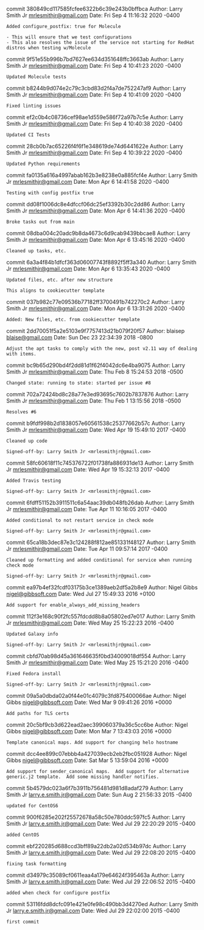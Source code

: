 commit 380849cd117585fcfee6322b6c39e243b0bffbca
Author: Larry Smith Jr <mrlesmithjr@gmail.com>
Date:   Fri Sep 4 11:16:32 2020 -0400

    Added configure_postfix: true for Molecule
    
    - This will ensure that we test configurations
    - This also resolves the issue of the service not starting for RedHat distros when testing w/Molecule

commit 9f51e55b996b7bd7627ee634d351648ffc3663ab
Author: Larry Smith Jr <mrlesmithjr@gmail.com>
Date:   Fri Sep 4 10:41:23 2020 -0400

    Updated Molecule tests

commit b8244b9d074e2c79c3cbd83d2f4a7de752247af9
Author: Larry Smith Jr <mrlesmithjr@gmail.com>
Date:   Fri Sep 4 10:41:09 2020 -0400

    Fixed linting issues

commit ef2c0b4c08736cef98ae1d559e586f72a97b7c5e
Author: Larry Smith Jr <mrlesmithjr@gmail.com>
Date:   Fri Sep 4 10:40:38 2020 -0400

    Updated CI Tests

commit 28cb0b7ac65226f4f6f1e348619de74d6441622e
Author: Larry Smith Jr <mrlesmithjr@gmail.com>
Date:   Fri Sep 4 10:39:22 2020 -0400

    Updated Python requirements

commit fa0135a616a4997abab162b3e8238e0a885fcf4e
Author: Larry Smith Jr <mrlesmithjr@gmail.com>
Date:   Mon Apr 6 14:41:58 2020 -0400

    Testing with config postfix true

commit dd08f1006dc8e4dfccf06dc25ef3392b30c2dd86
Author: Larry Smith Jr <mrlesmithjr@gmail.com>
Date:   Mon Apr 6 14:41:36 2020 -0400

    Broke tasks out from main

commit 08dba004c20adc9b8da4673c6d9cab9439bbcae8
Author: Larry Smith Jr <mrlesmithjr@gmail.com>
Date:   Mon Apr 6 13:45:16 2020 -0400

    Cleaned up tasks, etc.

commit 6a3a4f84b1dfcf363d06007743f8892f5ff3a340
Author: Larry Smith Jr <mrlesmithjr@gmail.com>
Date:   Mon Apr 6 13:35:43 2020 -0400

    Updated files, etc. after new structure
    
    This aligns to cookiecutter template

commit 037b982c77e09536b77182ff3700491b742270c2
Author: Larry Smith Jr <mrlesmithjr@gmail.com>
Date:   Mon Apr 6 13:31:26 2020 -0400

    Added: New files, etc. from cookiecutter template

commit 2dd70051f5a2e5103e9f7757413d21b079f20f57
Author: blaisep <blaise@gmail.com>
Date:   Sun Dec 23 22:34:39 2018 -0800

    Adjust the apt tasks to comply with the new, post v2.11 way of dealing with items.

commit bc9b65d290bd4f2dd81d1f62f4042dc6e4ba9075
Author: Larry Smith Jr <mrlesmithjr@gmail.com>
Date:   Thu Feb 8 15:24:53 2018 -0500

    Changed state: running to state: started per issue #8

commit 702a72424bd8c28a77e3ed93695c7602b7837876
Author: Larry Smith Jr <mrlesmithjr@gmail.com>
Date:   Thu Feb 1 13:15:56 2018 -0500

    Resolves #6

commit b9fdf998b2d1838057e60561538c25377662b57c
Author: Larry Smith Jr <mrlesmithjr@gmail.com>
Date:   Wed Apr 19 15:49:10 2017 -0400

    Cleaned up code
    
    Signed-off-by: Larry Smith Jr <mrlesmithjr@gmail.com>

commit 58fc60618f11c745376722f01738fa886931de13
Author: Larry Smith Jr <mrlesmithjr@gmail.com>
Date:   Wed Apr 19 15:32:13 2017 -0400

    Added Travis testing
    
    Signed-off-by: Larry Smith Jr <mrlesmithjr@gmail.com>

commit 6fdff51152b3911511c6a54aac39db048fb26dab
Author: Larry Smith Jr <mrlesmithjr@gmail.com>
Date:   Tue Apr 11 10:16:05 2017 -0400

    Added conditional to not restart service in check mode
    
    Signed-off-by: Larry Smith Jr <mrlesmithjr@gmail.com>

commit 65ca18b3dec87e3c124288f812ae851331f48127
Author: Larry Smith Jr <mrlesmithjr@gmail.com>
Date:   Tue Apr 11 09:57:14 2017 -0400

    Cleaned up formatting and added conditional for service when running check mode
    
    Signed-off-by: Larry Smith Jr <mrlesmithjr@gmail.com>

commit ea97b4ef32fcdf03175b3ce1389aeb2df5a2b8e9
Author: Nigel Gibbs <nigel@gibbsoft.com>
Date:   Wed Jul 27 15:49:33 2016 +0100

    Add support for enable_always_add_missing_headers

commit 112f3e168c90f2fc557fdcdd8b8a05802ed7e017
Author: Larry Smith Jr <mrlesmithjr@gmail.com>
Date:   Wed May 25 15:22:23 2016 -0400

    Updated Galaxy info
    
    Signed-off-by: Larry Smith Jr <mrlesmithjr@gmail.com>

commit cbfd70ab98d45a361646635f0bd34009018df554
Author: Larry Smith Jr <mrlesmithjr@gmail.com>
Date:   Wed May 25 15:21:20 2016 -0400

    Fixed Fedora install
    
    Signed-off-by: Larry Smith Jr <mrlesmithjr@gmail.com>

commit 09a5a0dbda02a0f44e01c4079c3fd875400066ae
Author: Nigel Gibbs <nigel@gibbsoft.com>
Date:   Wed Mar 9 09:41:26 2016 +0000

    Add paths for TLS certs

commit 20c5bf9cb3d622ead2aec399060379a36c5cc6be
Author: Nigel Gibbs <nigel@gibbsoft.com>
Date:   Mon Mar 7 13:43:03 2016 +0000

    Template canonical maps. Add support for changing helo hostname

commit dcc4ee899c07ebbb4a427039ecb2eb2fbc051928
Author: Nigel Gibbs <nigel@gibbsoft.com>
Date:   Sat Mar 5 13:59:04 2016 +0000

    Add support for sender_canonical maps.  Add support for alternative generic.j2 template.  Add some missing handler notifies.

commit 5b4579dc023a6f7b3911b756481d981d8adaf279
Author: Larry Smith Jr <larry.e.smith.jr@gmail.com>
Date:   Sun Aug 2 21:56:33 2015 -0400

    updated for CentOS6

commit 900f6285e202f25572678a58c50e780ddc597fc5
Author: Larry Smith Jr <larry.e.smith.jr@gmail.com>
Date:   Wed Jul 29 22:20:29 2015 -0400

    added CentOS

commit ebf220285d688ccd3bff89a22db2a02d534b97dc
Author: Larry Smith Jr <larry.e.smith.jr@gmail.com>
Date:   Wed Jul 29 22:08:20 2015 -0400

    fixing task formatting

commit d34979c35089cf0611eaa4a179e64624f395463a
Author: Larry Smith Jr <larry.e.smith.jr@gmail.com>
Date:   Wed Jul 29 22:06:52 2015 -0400

    added when check for configure postfix

commit 53116fdd8dcfc091e421e0fe98c490bb3d4270ed
Author: Larry Smith Jr <larry.e.smith.jr@gmail.com>
Date:   Wed Jul 29 22:02:00 2015 -0400

    first commit
